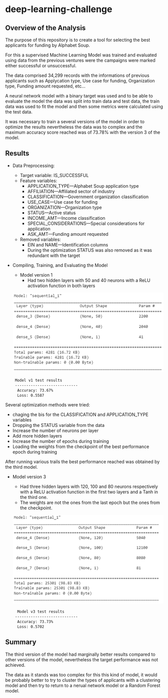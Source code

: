 # deep-learning-challenge


## Overview of the Analysis

The purpose of this repository is to create a tool for selecting the best applicants for funding by Alphabet Soup.

For this a supervised Machine Learning Model was trained and evaluated using data from the previous ventures were the campaigns were marked either successful or unsuccessful.

The data comprised 34,299 records with the informations of previous applicants such as Applycation type, Use case for funding, Organization type, Funding amount requested, etc...

A neural network model with a binary target was used and to be able to evaluate the model the data was split into train data and test data, the train data was used to fit the model and then some metrics were calculated using the test data.

It was necessary to train a several versions of the model in order to optimize the results nevertheless the data was to complex and the maximum accuracy score reached was of 73.78% with the version 3 of the model.


## Results

* Data Preprocessing:
  * Target variable: IS_SUCCESSFUL
  * Feature variables:
    * APPLICATION_TYPE—Alphabet Soup application type
    * AFFILIATION—Affiliated sector of industry
    * CLASSIFICATION—Government organization classification
    * USE_CASE—Use case for funding
    * ORGANIZATION—Organization type
    * STATUS—Active status
    * INCOME_AMT—Income classification
    * SPECIAL_CONSIDERATIONS—Special considerations for     application
    * ASK_AMT—Funding amount requested
  * Removed variables:
    * EIN and NAME—Identification columns
    * During the optimization STATUS was also removed as it was redundant with the target

* Compiling, Training, and Evaluating the Model

  * Model version 1 
    * Had two hidden layers with 50 and 40 neurons with a ReLU activation function in both layers

  ![alt text](Images/Modelv1.png)

       Model v1 test results
       ---------------------------- 
        Accuracy: 73.67% 
        Loss: 0.5587

Several optimization methods were tried:
  * chaging the bis for the CLASSIFICATION and APPLICATION_TYPE variables
  * Dropping the STATUS variable from the data
  * Increase the number of neurons per layer
  * Add more hidden layers
  * Increase the number of epochs during training
  * Loading the weights from the checkpoint of the best performance epoch during training

After running various trails the best performance reached was obtained by the third model.

* Model version 3
    * Had three hidden layers with 120, 100 and 80 neurons respectively with a ReLU activation function in the first two layers and a Tanh in the third one.
    * The weights are not the ones from the last epoch but the ones from the checkpoint. 

  ![alt text](Images/Modelv3.png)

        Model v3 test results
       ---------------------------- 
        Accuracy: 73.73% 
        Loss: 0.5702


## Summary

The third version of the model had marginally better results compared to other versions of the model, nevertheless the target performance was not achieved.

The data as it stands was too complex for this this kind of model, it would be probably better to try to cluster the types of applicants with a clustering model and then try to return to a nerual network model or a Random Forest model.

